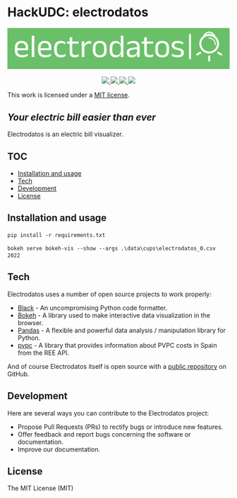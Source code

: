 <!--
SPDX-FileCopyrightText: 2024 Manuel Corujo
SPDX-FileCopyrightText: 2024 María López
SPDX-FileCopyrightText: 2024 Pablo Boo
SPDX-FileCopyrightText: 2024 Ángel Regueiro

SPDX-License-Identifier: MIT
-->

# HackUDC: electrodatos

<p align="center">
    <a href="https://github.com/agr17/hackudc-electrodatos/" alt="hackudc-electrodatos">
        <img src="https://github.com/agr17/hackudc-electrodatos/blob/main/assets/electrodatos-high-resolution-logo.png"/>
    </a>
</p>

<p align="center">
    <a href="https://github.com/agr17/hackudc-electrodatos/blob/develop/LICENSE" alt="License">
        <img src="https://img.shields.io/github/license/agr17/hackudc-electrodatos" />
    </a>
    <a href="https://github.com/agr17/hackudc-electrodatos/graphs/contributors" alt="Contributors">
        <img src="https://img.shields.io/github/contributors/agr17/hackudc-electrodatos" />
    </a>
    <a href="https://github.com/agr17/hackudc-electrodatos/pulse" alt="Activity">
        <img src="https://img.shields.io/github/commit-activity/m/agr17/hackudc-electrodatos" />
    </a>
    <a href="#stars" alt="Stars">
        <img src="https://img.shields.io/github/stars/agr17/hackudc-electrodatos" />
    </a>
</p>

This work is licensed under a [MIT license](https://opensource.org/license/mit/).

[cc-by-sa]: http://creativecommons.org/licenses/by-sa/4.0/
[cc-by-sa-image]: https://licensebuttons.net/l/by-sa/4.0/88x31.png

## _Your electric bill easier than ever_

Electrodatos is an electric bill visualizer.

## TOC

- [Installation and usage](#installation-and-usage)
- [Tech](#tech)
- [Development](#development)
- [License](#license)

## Installation and usage

````
pip install -r requirements.txt
````

````
bokeh serve bokeh-vis --show --args .\data\cups\electrodatos_0.csv 2022
````

## Tech

Electrodatos uses a number of open source projects to work properly:

- [Black] - An uncompromising Python code formatter.
- [Bokeh] - A library used to make interactive data visualization in the browser.
- [Pandas] - A flexible and powerful data analysis / manipulation library for Python.
- [pvpc] - A library that provides information about PVPC costs in Spain from the REE API.

And of course Electrodatos itself is open source with a [public repository](https://github.com/agr17/hackudc-electrodatos) on GitHub.

## Development

Here are several ways you can contribute to the Electrodatos project:

- Propose Pull Requests (PRs) to rectify bugs or introduce new features.
- Offer feedback and report bugs concerning the software or documentation.
- Improve our documentation.

## License
The MIT License (MIT)

[hack-udc-electrodatos]: <https://github.com/agr17/hackudc-electrodatos>
[git-repo-url]: <https://github.com/agr17/hackudc-electrodatos.git>

[Black]: <https://github.com/psf/black>
[Bokeh]: <https://github.com/bokeh/bokeh>
[Pandas]: <https://github.com/pandas-dev/pandas>
[pvpc]: <https://github.com/David-Lor/python-pvpc>

